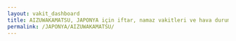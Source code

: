 ```yaml
---
layout: vakit_dashboard
title: AIZUWAKAMATSU, JAPONYA için iftar, namaz vakitleri ve hava durumu - ilçe/eyalet seç
permalink: /JAPONYA/AIZUWAKAMATSU/
---
```


<script type="text/javascript">
  var GLOBAL_COUNTRY = 'JAPONYA';
  var GLOBAL_CITY = 'AIZUWAKAMATSU';
  var GLOBAL_STATE = '';
  var lat = 72;
  var lon = 21;
</script>
